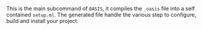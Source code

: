 This is the main subcommand of `OASIS`, it compiles the `_oasis` file into a
self contained `setup.ml`. The generated file handle the various step to
configure, build and install your project.
